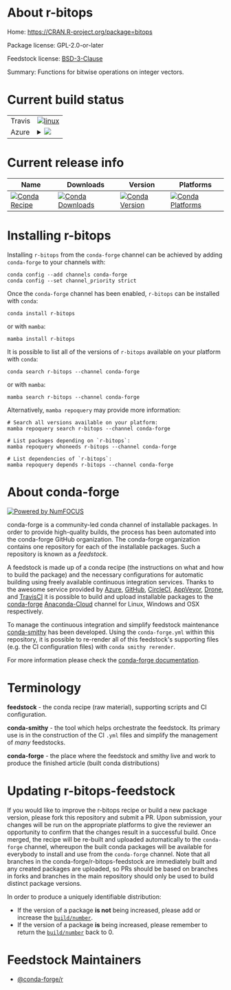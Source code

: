 About r-bitops
==============

Home: https://CRAN.R-project.org/package=bitops

Package license: GPL-2.0-or-later

Feedstock license: [BSD-3-Clause](https://github.com/conda-forge/r-bitops-feedstock/blob/main/LICENSE.txt)

Summary: Functions for bitwise operations on integer vectors.

Current build status
====================


<table><tr>
    <td>Travis</td>
    <td>
      <a href="https://app.travis-ci.com/conda-forge/r-bitops-feedstock">
        <img alt="linux" src="https://img.shields.io/travis/com/conda-forge/r-bitops-feedstock/main.svg?label=Linux">
      </a>
    </td>
  </tr>
    
  <tr>
    <td>Azure</td>
    <td>
      <details>
        <summary>
          <a href="https://dev.azure.com/conda-forge/feedstock-builds/_build/latest?definitionId=1005&branchName=main">
            <img src="https://dev.azure.com/conda-forge/feedstock-builds/_apis/build/status/r-bitops-feedstock?branchName=main">
          </a>
        </summary>
        <table>
          <thead><tr><th>Variant</th><th>Status</th></tr></thead>
          <tbody><tr>
              <td>linux_64_r_base4.0</td>
              <td>
                <a href="https://dev.azure.com/conda-forge/feedstock-builds/_build/latest?definitionId=1005&branchName=main">
                  <img src="https://dev.azure.com/conda-forge/feedstock-builds/_apis/build/status/r-bitops-feedstock?branchName=main&jobName=linux&configuration=linux_64_r_base4.0" alt="variant">
                </a>
              </td>
            </tr><tr>
              <td>linux_64_r_base4.1</td>
              <td>
                <a href="https://dev.azure.com/conda-forge/feedstock-builds/_build/latest?definitionId=1005&branchName=main">
                  <img src="https://dev.azure.com/conda-forge/feedstock-builds/_apis/build/status/r-bitops-feedstock?branchName=main&jobName=linux&configuration=linux_64_r_base4.1" alt="variant">
                </a>
              </td>
            </tr><tr>
              <td>linux_aarch64_r_base4.0</td>
              <td>
                <a href="https://dev.azure.com/conda-forge/feedstock-builds/_build/latest?definitionId=1005&branchName=main">
                  <img src="https://dev.azure.com/conda-forge/feedstock-builds/_apis/build/status/r-bitops-feedstock?branchName=main&jobName=linux&configuration=linux_aarch64_r_base4.0" alt="variant">
                </a>
              </td>
            </tr><tr>
              <td>linux_aarch64_r_base4.1</td>
              <td>
                <a href="https://dev.azure.com/conda-forge/feedstock-builds/_build/latest?definitionId=1005&branchName=main">
                  <img src="https://dev.azure.com/conda-forge/feedstock-builds/_apis/build/status/r-bitops-feedstock?branchName=main&jobName=linux&configuration=linux_aarch64_r_base4.1" alt="variant">
                </a>
              </td>
            </tr><tr>
              <td>linux_ppc64le_r_base4.0</td>
              <td>
                <a href="https://dev.azure.com/conda-forge/feedstock-builds/_build/latest?definitionId=1005&branchName=main">
                  <img src="https://dev.azure.com/conda-forge/feedstock-builds/_apis/build/status/r-bitops-feedstock?branchName=main&jobName=linux&configuration=linux_ppc64le_r_base4.0" alt="variant">
                </a>
              </td>
            </tr><tr>
              <td>linux_ppc64le_r_base4.1</td>
              <td>
                <a href="https://dev.azure.com/conda-forge/feedstock-builds/_build/latest?definitionId=1005&branchName=main">
                  <img src="https://dev.azure.com/conda-forge/feedstock-builds/_apis/build/status/r-bitops-feedstock?branchName=main&jobName=linux&configuration=linux_ppc64le_r_base4.1" alt="variant">
                </a>
              </td>
            </tr><tr>
              <td>osx_64_r_base4.0</td>
              <td>
                <a href="https://dev.azure.com/conda-forge/feedstock-builds/_build/latest?definitionId=1005&branchName=main">
                  <img src="https://dev.azure.com/conda-forge/feedstock-builds/_apis/build/status/r-bitops-feedstock?branchName=main&jobName=osx&configuration=osx_64_r_base4.0" alt="variant">
                </a>
              </td>
            </tr><tr>
              <td>osx_64_r_base4.1</td>
              <td>
                <a href="https://dev.azure.com/conda-forge/feedstock-builds/_build/latest?definitionId=1005&branchName=main">
                  <img src="https://dev.azure.com/conda-forge/feedstock-builds/_apis/build/status/r-bitops-feedstock?branchName=main&jobName=osx&configuration=osx_64_r_base4.1" alt="variant">
                </a>
              </td>
            </tr><tr>
              <td>osx_arm64_r_base4.0</td>
              <td>
                <a href="https://dev.azure.com/conda-forge/feedstock-builds/_build/latest?definitionId=1005&branchName=main">
                  <img src="https://dev.azure.com/conda-forge/feedstock-builds/_apis/build/status/r-bitops-feedstock?branchName=main&jobName=osx&configuration=osx_arm64_r_base4.0" alt="variant">
                </a>
              </td>
            </tr><tr>
              <td>osx_arm64_r_base4.1</td>
              <td>
                <a href="https://dev.azure.com/conda-forge/feedstock-builds/_build/latest?definitionId=1005&branchName=main">
                  <img src="https://dev.azure.com/conda-forge/feedstock-builds/_apis/build/status/r-bitops-feedstock?branchName=main&jobName=osx&configuration=osx_arm64_r_base4.1" alt="variant">
                </a>
              </td>
            </tr><tr>
              <td>win_64_r_base4.0</td>
              <td>
                <a href="https://dev.azure.com/conda-forge/feedstock-builds/_build/latest?definitionId=1005&branchName=main">
                  <img src="https://dev.azure.com/conda-forge/feedstock-builds/_apis/build/status/r-bitops-feedstock?branchName=main&jobName=win&configuration=win_64_r_base4.0" alt="variant">
                </a>
              </td>
            </tr><tr>
              <td>win_64_r_base4.1</td>
              <td>
                <a href="https://dev.azure.com/conda-forge/feedstock-builds/_build/latest?definitionId=1005&branchName=main">
                  <img src="https://dev.azure.com/conda-forge/feedstock-builds/_apis/build/status/r-bitops-feedstock?branchName=main&jobName=win&configuration=win_64_r_base4.1" alt="variant">
                </a>
              </td>
            </tr>
          </tbody>
        </table>
      </details>
    </td>
  </tr>
</table>

Current release info
====================

| Name | Downloads | Version | Platforms |
| --- | --- | --- | --- |
| [![Conda Recipe](https://img.shields.io/badge/recipe-r--bitops-green.svg)](https://anaconda.org/conda-forge/r-bitops) | [![Conda Downloads](https://img.shields.io/conda/dn/conda-forge/r-bitops.svg)](https://anaconda.org/conda-forge/r-bitops) | [![Conda Version](https://img.shields.io/conda/vn/conda-forge/r-bitops.svg)](https://anaconda.org/conda-forge/r-bitops) | [![Conda Platforms](https://img.shields.io/conda/pn/conda-forge/r-bitops.svg)](https://anaconda.org/conda-forge/r-bitops) |

Installing r-bitops
===================

Installing `r-bitops` from the `conda-forge` channel can be achieved by adding `conda-forge` to your channels with:

```
conda config --add channels conda-forge
conda config --set channel_priority strict
```

Once the `conda-forge` channel has been enabled, `r-bitops` can be installed with `conda`:

```
conda install r-bitops
```

or with `mamba`:

```
mamba install r-bitops
```

It is possible to list all of the versions of `r-bitops` available on your platform with `conda`:

```
conda search r-bitops --channel conda-forge
```

or with `mamba`:

```
mamba search r-bitops --channel conda-forge
```

Alternatively, `mamba repoquery` may provide more information:

```
# Search all versions available on your platform:
mamba repoquery search r-bitops --channel conda-forge

# List packages depending on `r-bitops`:
mamba repoquery whoneeds r-bitops --channel conda-forge

# List dependencies of `r-bitops`:
mamba repoquery depends r-bitops --channel conda-forge
```


About conda-forge
=================

[![Powered by
NumFOCUS](https://img.shields.io/badge/powered%20by-NumFOCUS-orange.svg?style=flat&colorA=E1523D&colorB=007D8A)](https://numfocus.org)

conda-forge is a community-led conda channel of installable packages.
In order to provide high-quality builds, the process has been automated into the
conda-forge GitHub organization. The conda-forge organization contains one repository
for each of the installable packages. Such a repository is known as a *feedstock*.

A feedstock is made up of a conda recipe (the instructions on what and how to build
the package) and the necessary configurations for automatic building using freely
available continuous integration services. Thanks to the awesome service provided by
[Azure](https://azure.microsoft.com/en-us/services/devops/), [GitHub](https://github.com/),
[CircleCI](https://circleci.com/), [AppVeyor](https://www.appveyor.com/),
[Drone](https://cloud.drone.io/welcome), and [TravisCI](https://travis-ci.com/)
it is possible to build and upload installable packages to the
[conda-forge](https://anaconda.org/conda-forge) [Anaconda-Cloud](https://anaconda.org/)
channel for Linux, Windows and OSX respectively.

To manage the continuous integration and simplify feedstock maintenance
[conda-smithy](https://github.com/conda-forge/conda-smithy) has been developed.
Using the ``conda-forge.yml`` within this repository, it is possible to re-render all of
this feedstock's supporting files (e.g. the CI configuration files) with ``conda smithy rerender``.

For more information please check the [conda-forge documentation](https://conda-forge.org/docs/).

Terminology
===========

**feedstock** - the conda recipe (raw material), supporting scripts and CI configuration.

**conda-smithy** - the tool which helps orchestrate the feedstock.
                   Its primary use is in the construction of the CI ``.yml`` files
                   and simplify the management of *many* feedstocks.

**conda-forge** - the place where the feedstock and smithy live and work to
                  produce the finished article (built conda distributions)


Updating r-bitops-feedstock
===========================

If you would like to improve the r-bitops recipe or build a new
package version, please fork this repository and submit a PR. Upon submission,
your changes will be run on the appropriate platforms to give the reviewer an
opportunity to confirm that the changes result in a successful build. Once
merged, the recipe will be re-built and uploaded automatically to the
`conda-forge` channel, whereupon the built conda packages will be available for
everybody to install and use from the `conda-forge` channel.
Note that all branches in the conda-forge/r-bitops-feedstock are
immediately built and any created packages are uploaded, so PRs should be based
on branches in forks and branches in the main repository should only be used to
build distinct package versions.

In order to produce a uniquely identifiable distribution:
 * If the version of a package **is not** being increased, please add or increase
   the [``build/number``](https://docs.conda.io/projects/conda-build/en/latest/resources/define-metadata.html#build-number-and-string).
 * If the version of a package **is** being increased, please remember to return
   the [``build/number``](https://docs.conda.io/projects/conda-build/en/latest/resources/define-metadata.html#build-number-and-string)
   back to 0.

Feedstock Maintainers
=====================

* [@conda-forge/r](https://github.com/conda-forge/r/)

